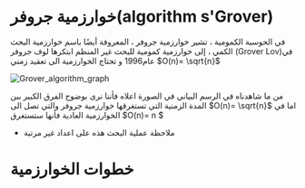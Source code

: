 # خوارزمية جروفر(algorithm s'Grover)

في الحوسبة الكمومية ، تشير خوارزمية جروفر ، المعروفة أيضًا باسم خوارزمية البحث الكمي ، إلى خوارزمية كمومية للبحث غير المنظم
ابتكرها لوف
جروفر (Grover Lov)في عام1996 و تحتاج الخوارزمية الى تعقيد زمني 
$O(n)= \sqrt{n}$


![Grover_algorithm_graph](~/images/Grover_algorithm_graph)

من ما شاهدناه في الرسم البياني في الصورة اعلاه فأننا نرى بوضوح الفرق الكبير بين المدة الزمنية 
 التي تستغرقها خوارزمية جروفر والتي تصل الى $O(n)= \sqrt{n}$
 اما في الخوارزمية العادية فأنها ستستغرق $O(n)= n $
 
 * ملاحظة 
 عملية البحث هذه على اعداد غير مرتبة   


# خطوات الخوارزمية

<!-- يجب اضافة محتوى  -->


